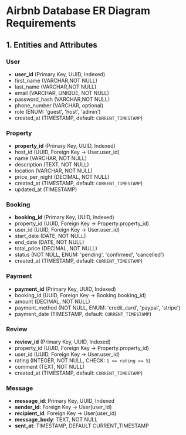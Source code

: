 # Airbnb Database ER Diagram Requirements

## 1. Entities and Attributes

### User
- **user_id** (Primary Key, UUID, Indexed)
- first_name (VARCHAR,NOT NULL)
- last_name (VARCHAR,NOT NULL)
- email (VARCHAR, UNIQUE, NOT NULL)
- password_hash (VARCHAR,NOT NULL)
- phone_number (VARCHAR, optional)
- role (ENUM: 'guest', 'host', 'admin')
- created_at (TIMESTAMP, default: `CURRENT_TIMESTAMP`)

### Property
- **property_id** (Primary Key, UUID, Indexed)
- host_id (UUID, Foreign Key → User.user_id)
- name (VARCHAR, NOT NULL)
- description (TEXT, NOT NULL)
- location (VARCHAR, NOT NULL)
- price_per_night (DECIMAL, NOT NULL)
- created_at (TIMESTAMP, default: `CURRENT_TIMESTAMP`)
- updated_at (TIMESTAMP)

### Booking
- **booking_id** (Primary Key, UUID, Indexed)
- property_id (UUID, Foreign Key → Property.property_id)
- user_id (UUID, Foreign Key → User.user_id)
- start_date (DATE, NOT NULL)
- end_date (DATE, NOT NULL)
- total_price (DECIMAL, NOT NULL)
- status (NOT NULL, ENUM: 'pending', 'confirmed', 'cancelled')
- created_at (TIMESTAMP,  default: `CURRENT_TIMESTAMP`)

### Payment
- **payment_id** (Primary Key, UUID, Indexed)
- booking_id (UUID, Foreign Key → Booking.booking_id)
- amount (DECIMAL, NOT NULL)
- payment_method (NOT NULL, ENUM: 'credit_card', 'paypal', 'stripe')
- payment_date (TIMESTAMP, default: `CURRENT_TIMESTAMP`)

### Review
- **review_id** (Primary Key, UUID, Indexed)
- property_id (UUID, Foreign Key → Property.property_id)
- user_id (UUID, Foreign Key → User.user_id)
- rating (INTEGER, NOT NULL, CHECK: `1 <= rating <= 5`)
- comment (TEXT, NOT NULL)
- created_at (TIMESTAMP, default: `CURRENT_TIMESTAMP`)

### Message
- **message_id**: Primary Key, UUID, Indexed  
- **sender_id**: Foreign Key → User(user_id)  
- **recipient_id**: Foreign Key → User(user_id)  
- **message_body**: TEXT, NOT NULL  
- **sent_at**: TIMESTAMP, DEFAULT CURRENT_TIMESTAMP  
